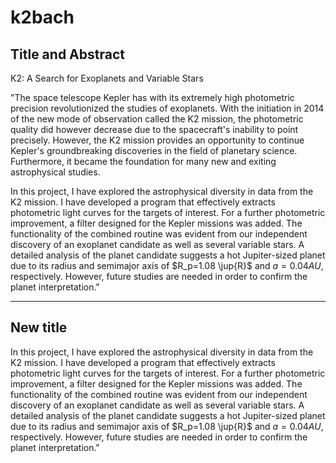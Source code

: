 # k2bach

## Title and Abstract

K2: A Search for Exoplanets and Variable Stars

"The space telescope Kepler has with its extremely high photometric precision revolutionized the studies of exoplanets. With the initiation in 2014 of the new mode of observation called the K2 mission, the photometric quality did however decrease due to the spacecraft's inability to point precisely. However, the K2 mission provides an opportunity to continue Kepler's groundbreaking discoveries in the field of planetary science. Furthermore, it became the foundation for many new and exiting astrophysical studies. 

In this project, I have explored the astrophysical diversity in data from the K2 mission. I have developed a program that effectively extracts photometric light curves for the targets of interest. For a further photometric improvement, a filter designed for the Kepler missions was added. The functionality of the combined routine was evident from our independent discovery of an exoplanet candidate as well as several variable stars. A detailed analysis of the planet candidate suggests a hot Jupiter-sized planet due to its radius and semimajor axis of $R_p=1.08 \jup{R}$ and $a=0.04 \si{AU}$, respectively. However, future studies are needed in order to confirm the planet interpretation."

---




## New title

In this project, I have explored the astrophysical diversity in data from the K2 mission. I have developed a program that effectively extracts photometric light curves for the targets of interest. For a further photometric improvement, a filter designed for the Kepler missions was added. The functionality of the combined routine was evident from our independent discovery of an exoplanet candidate as well as several variable stars. A detailed analysis of the planet candidate suggests a hot Jupiter-sized planet due to its radius and semimajor axis of $R_p=1.08 \jup{R}$ and $a=0.04 \si{AU}$, respectively. However, future studies are needed in order to confirm the planet interpretation."
